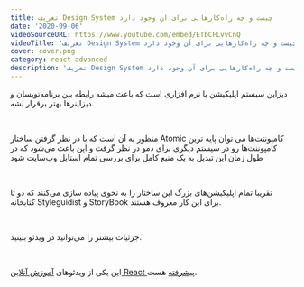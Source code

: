 ```yaml
---
title: تعریف Design System چیست و چه راه‌کارهایی برای آن وجود دارد
date: '2020-09-06'
videoSourceURL: https://www.youtube.com/embed/ETbCFLvvCnQ
videoTitle: 'تعریف Design System چیست و چه راه‌کارهایی برای آن وجود دارد'
cover: cover.png
category: react-advanced
description: 'تعریف Design System چیست و چه راه‌کارهایی برای آن وجود دارد'
---
```


دیزاین سیستم اپلیکیشن یا نرم افزاری است که باعث میشه رابطه بین برنامه‌نویسان و دیزاینرها بهتر برقرار بشه.

<br />

منظور به آن است که با در نظر گرفتن ساختار Atomic کامپونتت‌ها می توان پایه ترین کامپوننت‌ها رو در سیستم دیگری برای دمو در نظر گرفت و این باعث می‌شود که در طول زمان این تبدیل به یک منبع کامل برای بررسی تمام استایل وب‌سایت شود

<br />

تقریبا تمام اپلیکیشن‌های بزرگ این ساختار را به نحوی پیاده سازی می‌کنند که دو تا کتابخانه Styleguidist و StoryBook برای این کار معروف هستند.

<br />

جزئیات بیشتر را می‌توانید در ویدئو ببینید.

<br />

این یکی از ویدئو‌های
[آموزش آنلاین React پیشرفته](/react-advanced-course)
هست.
